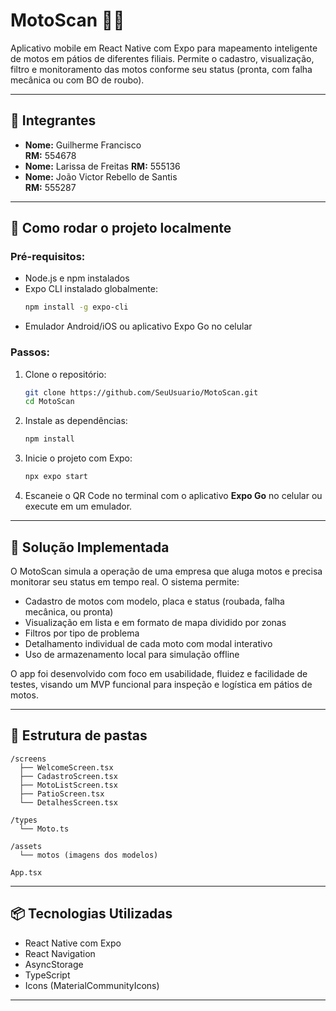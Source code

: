 
# MotoScan 🚨📍

Aplicativo mobile em React Native com Expo para mapeamento inteligente de motos em pátios de diferentes filiais. Permite o cadastro, visualização, filtro e monitoramento das motos conforme seu status (pronta, com falha mecânica ou com BO de roubo).

---

## 👥 Integrantes

- **Nome:** Guilherme Francisco   
  **RM:** 554678 
- **Nome:** Larissa de Freitas
  **RM:** 555136
- **Nome:** João Victor Rebello de Santis  
  **RM:** 555287


---

## 📲 Como rodar o projeto localmente

### Pré-requisitos:

- Node.js e npm instalados
- Expo CLI instalado globalmente:
  ```bash
  npm install -g expo-cli
  ```
- Emulador Android/iOS ou aplicativo Expo Go no celular

### Passos:

1. Clone o repositório:
   ```bash
   git clone https://github.com/SeuUsuario/MotoScan.git
   cd MotoScan
   ```

2. Instale as dependências:
   ```bash
   npm install
   ```

3. Inicie o projeto com Expo:
   ```bash
   npx expo start
   ```

4. Escaneie o QR Code no terminal com o aplicativo **Expo Go** no celular ou execute em um emulador.

---


## 🧠 Solução Implementada

O MotoScan simula a operação de uma empresa que aluga motos e precisa monitorar seu status em tempo real. O sistema permite:

- Cadastro de motos com modelo, placa e status (roubada, falha mecânica, ou pronta)
- Visualização em lista e em formato de mapa dividido por zonas
- Filtros por tipo de problema
- Detalhamento individual de cada moto com modal interativo
- Uso de armazenamento local para simulação offline

O app foi desenvolvido com foco em usabilidade, fluidez e facilidade de testes, visando um MVP funcional para inspeção e logística em pátios de motos.

---

## 📁 Estrutura de pastas

```
/screens
  ├── WelcomeScreen.tsx
  ├── CadastroScreen.tsx
  ├── MotoListScreen.tsx
  ├── PatioScreen.tsx
  └── DetalhesScreen.tsx

/types
  └── Moto.ts

/assets
  └── motos (imagens dos modelos)

App.tsx
```

---

## 📦 Tecnologias Utilizadas

- React Native com Expo
- React Navigation
- AsyncStorage
- TypeScript
- Icons (MaterialCommunityIcons)

---
